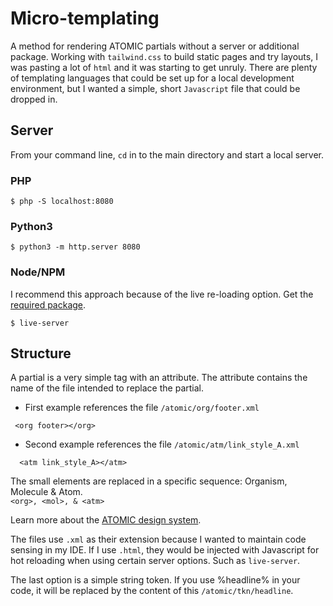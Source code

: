 # Micro-templating
A method for rendering ATOMIC partials without a server or additional package.
Working with `tailwind.css` to build static pages and try layouts, I was pasting a lot of `html` and it was starting to get unruly. There are plenty of templating languages that could be set up for a local development environment, but I wanted a simple, short  `Javascript` file that could be dropped in.

## Server

From your command line, `cd` in to the main directory and start a local server.

### PHP
```
$ php -S localhost:8080
```

### Python3
```
$ python3 -m http.server 8080
```

### Node/NPM
I recommend this approach because of the live re-loading option. Get the [required package](https://www.npmjs.com/package/live-server).
```
$ live-server
```


## Structure
A partial is a very simple tag with an attribute. The attribute contains the name of the file intended to replace the partial. 
- First example references the file `/atomic/org/footer.xml`

```
 <org footer></org>
```
     
        
- Second example references the file `/atomic/atm/link_style_A.xml`

```
  <atm link_style_A></atm>
```


The small elements are replaced in a specific sequence: 
Organism, Molecule & Atom.   
`<org>, <mol>, & <atm>`

Learn more about the [ATOMIC design system](https://bradfrost.com/blog/post/atomic-web-design/).

The files use `.xml` as their extension because I wanted to maintain code sensing in my IDE. If I use `.html`, they would be injected with Javascript for hot reloading when using certain server options. Such as `live-server`.

The last option is a simple string token.
If you use %headline% in your code, it will be replaced by the content of this `/atomic/tkn/headline`.
